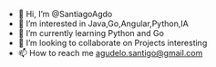 - 👋 Hi, I’m @SantiagoAgdo
- 👀 I’m interested in Java,Go,Angular,Python,IA
- 🌱 I’m currently learning Python and Go
- 💞️ I’m looking to collaborate on Projects interesting
- 📫 How to reach me agudelo.santigo@gmail.com

<!---
SantiagoAgdo/SantiagoAgdo is a ✨ special ✨ repository because its `README.md` (this file) appears on your GitHub profile.
You can click the Preview link to take a look at your changes.
--->
